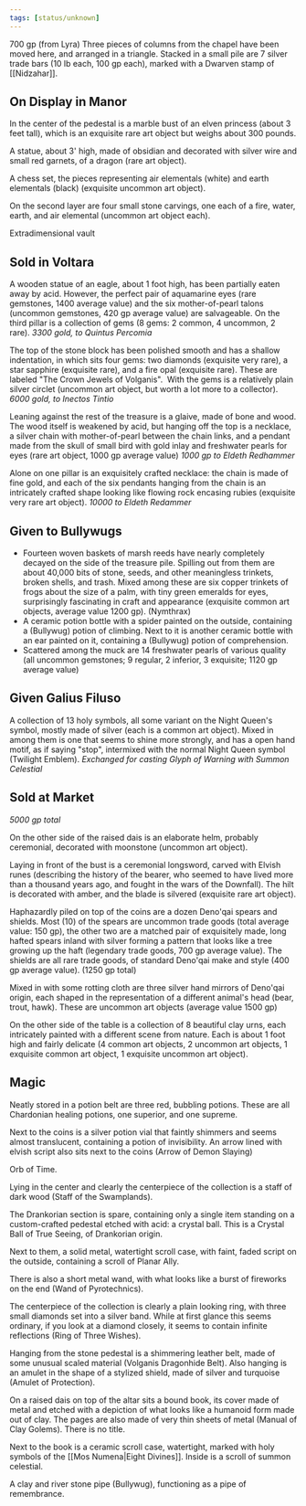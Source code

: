 ```yaml
---
tags: [status/unknown]
---
```


700 gp (from Lyra)
Three pieces of columns from the chapel have been moved here, and arranged in a triangle. Stacked in a small pile are 7 silver trade bars (10 lb each, 100 gp each), marked with a Dwarven stamp of [[Nidzahar]]. 

## On Display in Manor

In the center of the pedestal is a marble bust of an elven princess (about 3 feet tall), which is an exquisite rare art object but weighs about 300 pounds.

A statue, about 3' high, made of obsidian and decorated with silver wire and small red garnets, of a dragon (rare art object). 

A chess set, the pieces representing air elementals (white) and earth elementals (black) (exquisite uncommon art object).

On the second layer are four small stone carvings, one each of a fire, water, earth, and air elemental (uncommon art object each).

Extradimensional vault

## Sold in Voltara

A wooden statue of an eagle, about 1 foot high, has been partially eaten away by acid. However, the perfect pair of aquamarine eyes (rare gemstones, 1400 average value) and the six mother-of-pearl talons (uncommon gemstones, 420 gp average value) are salvageable. On the third pillar is a collection of gems (8 gems: 2 common, 4 uncommon, 2 rare). *3300 gold, to Quintus Percomia*

The top of the stone block has been polished smooth and has a shallow indentation, in which sits four gems: two diamonds (exquisite very rare), a star sapphire (exquisite rare), and a fire opal (exquisite rare). These are labeled "The Crown Jewels of Volganis".  With the gems is a relatively plain silver circlet (uncommon art object, but worth a lot more to a collector). *6000 gold, to Inectos Tintio*

Leaning against the rest of the treasure is a glaive, made of bone and wood. The wood itself is weakened by acid, but hanging off the top is a necklace, a silver chain with mother-of-pearl between the chain links, and a pendant made from the skull of small bird with gold inlay and freshwater pearls for eyes (rare art object, 1000 gp average value) *1000 gp to Eldeth Redhammer*

Alone on one pillar is an exquisitely crafted necklace: the chain is made of fine gold, and each of the six pendants hanging from the chain is an intricately crafted shape looking like flowing rock encasing rubies (exquisite very rare art object). *10000 to Eldeth Redammer*

## Given to Bullywugs

- Fourteen woven baskets of marsh reeds have nearly completely decayed on the side of the treasure pile. Spilling out from them are about 40,000 bits of stone, seeds, and other meaningless trinkets, broken shells, and trash. Mixed among these are six copper trinkets of frogs about the size of a palm, with tiny green emeralds for eyes, surprisingly fascinating in craft and appearance (exquisite common art objects, average value 1200 gp). (Nymthrax)
- A ceramic potion bottle with a spider painted on the outside, containing a (Bullywug) potion of climbing. Next to it is another ceramic bottle with an ear painted on it, containing a (Bullywug) potion of comprehension.
- Scattered among the muck are 14 freshwater pearls of various quality (all uncommon gemstones; 9 regular, 2 inferior, 3 exquisite; 1120 gp average value)

## Given Galius Filuso

A collection of 13 holy symbols, all some variant on the Night Queen's symbol, mostly made of silver (each is a common art object). Mixed in among them is one that seems to shine more strongly, and has a open hand motif, as if saying "stop", intermixed with the normal Night Queen symbol (Twilight Emblem). *Exchanged for casting Glyph of Warning with Summon Celestial*

## Sold at Market

*5000 gp total*

On the other side of the raised dais is an elaborate helm, probably ceremonial, decorated with moonstone (uncommon art object).

Laying in front of the bust is a ceremonial longsword, carved with Elvish runes (describing the history of the bearer, who seemed to have lived more than a thousand years ago, and fought in the wars of the Downfall). The hilt is decorated with amber, and the blade is silvered (exquisite rare art object).

Haphazardly piled on top of the coins are a dozen Deno'qai spears and shields. Most (10) of the spears are uncommon trade goods (total average value: 150 gp), the other two are a matched pair of exquisitely made, long hafted spears inland with silver forming a pattern that looks like a tree growing up the haft (legendary trade goods, 700 gp average value). The shields are all rare trade goods, of standard Deno'qai make and style (400 gp average value). (1250 gp total)

Mixed in with some rotting cloth are three silver hand mirrors of Deno'qai origin, each shaped in the representation of a different animal's head (bear, trout, hawk). These are uncommon art objects (average value 1500 gp)

On the other side of the table is a collection of 8 beautiful clay urns, each intricately painted with a different scene from nature. Each is about 1 foot high and fairly delicate (4 common art objects, 2 uncommon art objects, 1 exquisite common art object, 1 exquisite uncommon art object).

## Magic

Neatly stored in a potion belt are three red, bubbling potions. These are all Chardonian healing potions, one superior, and one supreme. 

Next to the coins is a silver potion vial that faintly shimmers and seems almost translucent, containing a potion of invisibility. An arrow lined with elvish script also sits next to the coins (Arrow of Demon Slaying)

Orb of Time.

Lying in the center and clearly the centerpiece of the collection is a staff of dark wood (Staff of the Swamplands).

The Drankorian section is spare, containing only a single item standing on a custom-crafted pedestal etched with acid: a crystal ball. This is a Crystal Ball of True Seeing, of Drankorian origin.

Next to them, a solid metal, watertight scroll case, with faint, faded script on the outside, containing a scroll of Planar Ally. 
 
There is also a short metal wand, with what looks like a burst of fireworks on the end (Wand of Pyrotechnics).

The centerpiece of the collection is clearly a plain looking ring, with three small diamonds set into a silver band. While at first glance this seems ordinary, if you look at a diamond closely, it seems to contain infinite reflections (Ring of Three Wishes).

Hanging from the stone pedestal is a shimmering leather belt, made of some unusual scaled material (Volganis Dragonhide Belt). Also hanging is an amulet in the shape of a stylized shield, made of silver and turquoise (Amulet of Protection).

On a raised dais on top of the altar sits a bound book, its cover made of metal and etched with a depiction of what looks like a humanoid form made out of clay. The pages are also made of very thin sheets of metal (Manual of Clay Golems). There is no title.

Next to the book is a ceramic scroll case, watertight, marked with holy symbols of the [[Mos Numena|Eight Divines]]. Inside is a scroll of summon celestial.

A clay and river stone pipe (Bullywug), functioning as a pipe of remembrance.